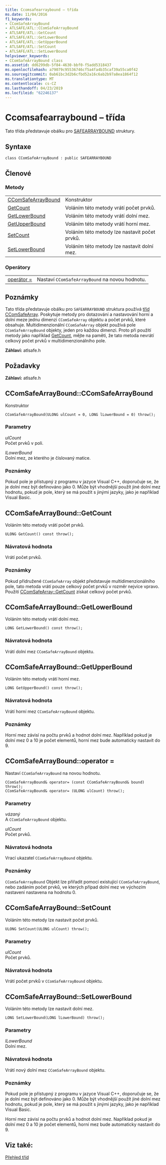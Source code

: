 ```yaml
---
title: Ccomsafearraybound – třída
ms.date: 11/04/2016
f1_keywords:
- CComSafeArrayBound
- ATLSAFE/ATL::CComSafeArrayBound
- ATLSAFE/ATL::GetCount
- ATLSAFE/ATL::GetLowerBound
- ATLSAFE/ATL::GetUpperBound
- ATLSAFE/ATL::SetCount
- ATLSAFE/ATL::SetLowerBound
helpviewer_keywords:
- CComSafeArrayBound class
ms.assetid: dd6299db-5f84-4630-bbf0-f5add5318437
ms.openlocfilehash: a79079c95536746cf5a4fa4b35caf39a55ca0f42
ms.sourcegitcommit: 0ab61bc3d2b6cfbd52a16c6ab2b97a8ea1864f12
ms.translationtype: MT
ms.contentlocale: cs-CZ
ms.lasthandoff: 04/23/2019
ms.locfileid: "62246137"
---
```

# <a name="ccomsafearraybound-class"></a>Ccomsafearraybound – třída

Tato třída představuje obálku pro [SAFEARRAYBOUND](/windows/desktop/api/oaidl/ns-oaidl-tagsafearraybound) struktury.

## <a name="syntax"></a>Syntaxe

```
class CComSafeArrayBound : public SAFEARRAYBOUND
```

## <a name="members"></a>Členové

### <a name="methods"></a>Metody

|||
|-|-|
|[CComSafeArrayBound](#ccomsafearraybound)|Konstruktor|
|[GetCount](#getcount)|Voláním této metody vrátí počet prvků.|
|[GetLowerBound](#getlowerbound)|Voláním této metody vrátí dolní mez.|
|[GetUpperBound](#getupperbound)|Voláním této metody vrátí horní mez.|
|[SetCount](#setcount)|Voláním této metody lze nastavit počet prvků.|
|[SetLowerBound](#setlowerbound)|Voláním této metody lze nastavit dolní mez.|

### <a name="operators"></a>Operátory

|||
|-|-|
|[operátor =](#operator_eq)|Nastaví `CComSafeArrayBound` na novou hodnotu.|

## <a name="remarks"></a>Poznámky

Tato třída představuje obálku pro `SAFEARRAYBOUND` struktura používá [tříd CComSafeArray](../../atl/reference/ccomsafearray-class.md). Poskytuje metody pro dotazování a nastavování horní a dolní meze jednu dimenzi `CComSafeArray` objektu a počet prvků, které obsahuje. Multidimenzionální `CComSafeArray` objekt používá pole `CComSafeArrayBound` objekty, jeden pro každou dimenzi. Proto při použití metody jako například [GetCount](#getcount), mějte na paměti, že tato metoda nevrátí celkový počet prvků v multidimenzionálního pole.

**Záhlaví:** atlsafe.h

## <a name="requirements"></a>Požadavky

**Záhlaví:** atlsafe.h

##  <a name="ccomsafearraybound"></a>  CComSafeArrayBound::CComSafeArrayBound

Konstruktor

```
CComSafeArrayBound(ULONG ulCount = 0, LONG lLowerBound = 0) throw();
```

### <a name="parameters"></a>Parametry

*ulCount*<br/>
Počet prvků v poli.

*lLowerBound*<br/>
Dolní mez, ze kterého je číslovaný matice.

### <a name="remarks"></a>Poznámky

Pokud pole je přístupný z programu v jazyce Visual C++, doporučuje se, že je dolní mez být definováno jako 0. Může být vhodnější použít jiné dolní mez hodnotu, pokud je pole, který se má použít s jinými jazyky, jako je například Visual Basic.

##  <a name="getcount"></a>  CComSafeArrayBound::GetCount

Voláním této metody vrátí počet prvků.

```
ULONG GetCount() const throw();
```

### <a name="return-value"></a>Návratová hodnota

Vrátí počet prvků.

### <a name="remarks"></a>Poznámky

Pokud přidružené `CComSafeArray` objekt představuje multidimenzionálního pole, tato metoda vrátí pouze celkový počet prvků v rozměr nejvíce vpravo. Použití [CComSafeArray::GetCount](../../atl/reference/ccomsafearray-class.md#getcount) získat celkový počet prvků.

##  <a name="getlowerbound"></a>  CComSafeArrayBound::GetLowerBound

Voláním této metody vrátí dolní mez.

```
LONG GetLowerBound() const throw();
```

### <a name="return-value"></a>Návratová hodnota

Vrátí dolní mez `CComSafeArrayBound` objektu.

##  <a name="getupperbound"></a>  CComSafeArrayBound::GetUpperBound

Voláním této metody vrátí horní mez.

```
LONG GetUpperBound() const throw();
```

### <a name="return-value"></a>Návratová hodnota

Vrátí horní mez `CComSafeArrayBound` objektu.

### <a name="remarks"></a>Poznámky

Horní mez závisí na počtu prvků a hodnot dolní mez. Například pokud je dolní mez 0 a 10 je počet elementů, horní mez bude automaticky nastavit do 9.

##  <a name="operator_eq"></a>  CComSafeArrayBound::operator =

Nastaví `CComSafeArrayBound` na novou hodnotu.

```
CComSafeArrayBound& operator= (const CComSafeArrayBound& bound) throw();
CComSafeArrayBound& operator= (ULONG ulCount) throw();
```

### <a name="parameters"></a>Parametry

*vázaný*<br/>
A `CComSafeArrayBound` objektu.

*ulCount*<br/>
Počet prvků.

### <a name="return-value"></a>Návratová hodnota

Vrací ukazatel `CComSafeArrayBound` objektu.

### <a name="remarks"></a>Poznámky

`CComSafeArrayBound` Objekt lze přiřadit pomocí existující `CComSafeArrayBound`, nebo zadáním počet prvků, ve kterých případ dolní mez ve výchozím nastavení nastavena na hodnotu 0.

##  <a name="setcount"></a>  CComSafeArrayBound::SetCount

Voláním této metody lze nastavit počet prvků.

```
ULONG SetCount(ULONG ulCount) throw();
```

### <a name="parameters"></a>Parametry

*ulCount*<br/>
Počet prvků.

### <a name="return-value"></a>Návratová hodnota

Vrátí počet prvků v `CComSafeArrayBound` objektu.

##  <a name="setlowerbound"></a>  CComSafeArrayBound::SetLowerBound

Voláním této metody lze nastavit dolní mez.

```
LONG SetLowerBound(LONG lLowerBound) throw();
```

### <a name="parameters"></a>Parametry

*lLowerBound*<br/>
Dolní mez.

### <a name="return-value"></a>Návratová hodnota

Vrátí nový dolní mez `CComSafeArrayBound` objektu.

### <a name="remarks"></a>Poznámky

Pokud pole je přístupný z programu v jazyce Visual C++, doporučuje se, že je dolní mez být definováno jako 0. Může být vhodnější použít jiné dolní mez hodnotu, pokud je pole, který se má použít s jinými jazyky, jako je například Visual Basic.

Horní mez závisí na počtu prvků a hodnot dolní mez. Například pokud je dolní mez 0 a 10 je počet elementů, horní mez bude automaticky nastavit do 9.

## <a name="see-also"></a>Viz také:

[Přehled tříd](../../atl/atl-class-overview.md)
